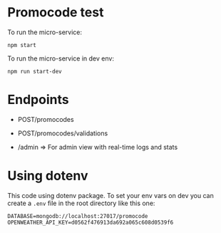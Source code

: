 # Promocode test

To run the micro-service:
```
npm start
```
To run the micro-service in dev env:
```
npm run start-dev
```

# Endpoints

* POST/promocodes
* POST/promocodes/validations

* /admin => For admin view with real-time logs and stats

# Using dotenv

This code using dotenv package.
To set your env vars on dev you can create a `.env` file in the root directory like this one:

```
DATABASE=mongodb://localhost:27017/promocode
OPENWEATHER_API_KEY=d0562f476913da692a065c608d0539f6
```
